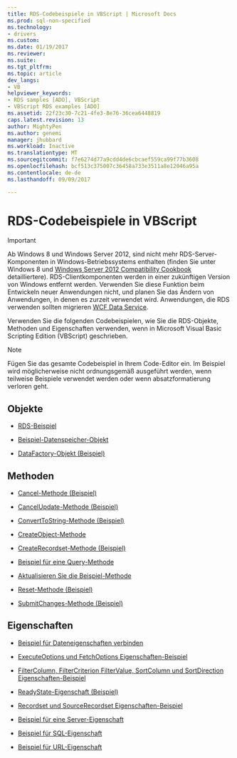 ```yaml
---
title: RDS-Codebeispiele in VBScript | Microsoft Docs
ms.prod: sql-non-specified
ms.technology:
- drivers
ms.custom: 
ms.date: 01/19/2017
ms.reviewer: 
ms.suite: 
ms.tgt_pltfrm: 
ms.topic: article
dev_langs:
- VB
helpviewer_keywords:
- RDS samples [ADO], VBScript
- VBScript RDS examples [ADO]
ms.assetid: 22f23c30-7c21-4fe3-8e76-36cea6448819
caps.latest.revision: 13
author: MightyPen
ms.author: genemi
manager: jhubbard
ms.workload: Inactive
ms.translationtype: MT
ms.sourcegitcommit: f7e6274d77a9cdd4de6cbcaef559ca99f77b3608
ms.openlocfilehash: bcf513c375007c36458a733e3511a8e12046a95a
ms.contentlocale: de-de
ms.lasthandoff: 09/09/2017

---
```

# <a name="rds-code-examples-in-vbscript"></a>RDS-Codebeispiele in VBScript
> [!IMPORTANT]
>  Ab Windows 8 und Windows Server 2012, sind nicht mehr RDS-Server-Komponenten in Windows-Betriebssystems enthalten (finden Sie unter Windows 8 und [Windows Server 2012 Compatibility Cookbook](https://www.microsoft.com/en-us/download/details.aspx?id=27416) detailliertere). RDS-Clientkomponenten werden in einer zukünftigen Version von Windows entfernt werden. Verwenden Sie diese Funktion beim Entwickeln neuer Anwendungen nicht, und planen Sie das Ändern von Anwendungen, in denen es zurzeit verwendet wird. Anwendungen, die RDS verwenden sollten migrieren [WCF Data Service](http://go.microsoft.com/fwlink/?LinkId=199565).  
  
 Verwenden Sie die folgenden Codebeispielen, wie Sie die RDS-Objekte, Methoden und Eigenschaften verwenden, wenn in Microsoft Visual Basic Scripting Edition (VBScript) geschrieben.  
  
> [!NOTE]
>  Fügen Sie das gesamte Codebeispiel in Ihrem Code-Editor ein. Im Beispiel wird möglicherweise nicht ordnungsgemäß ausgeführt werden, wenn teilweise Beispiele verwendet werden oder wenn absatzformatierung verloren geht.  
  
## <a name="objects"></a>Objekte  
  
-   [RDS-Beispiel](../../../ado/reference/rds-api/datacontrol-object-example-vbscript.md)  
  
-   [Beispiel-Datenspeicher-Objekt](../../../ado/reference/rds-api/dataspace-object-and-createobject-method-example-vbscript.md)  
  
-   [DataFactory-Objekt (Beispiel)](../../../ado/reference/rds-api/datafactory-object-query-method-and-createobject-method-example-vbscript.md)  
  
## <a name="methods"></a>Methoden  
  
-   [Cancel-Methode (Beispiel)](../../../ado/reference/rds-api/cancel-method-example-vbscript.md)  
  
-   [CancelUpdate-Methode (Beispiel)](../../../ado/reference/rds-api/cancelupdate-method-example-vbscript.md)  
  
-   [ConvertToString-Methode (Beispiel)](../../../ado/reference/rds-api/converttostring-method-example-vbscript.md)  
  
-   [CreateObject-Methode](../../../ado/reference/rds-api/dataspace-object-and-createobject-method-example-vbscript.md)  
  
-   [CreateRecordset-Methode (Beispiel)](../../../ado/reference/rds-api/createrecordset-method-example-vbscript.md)  
  
-   [Beispiel für eine Query-Methode](../../../ado/reference/rds-api/datafactory-object-query-method-and-createobject-method-example-vbscript.md)  
  
-   [Aktualisieren Sie die Beispiel-Methode](../../../ado/reference/rds-api/refresh-method-example-vbscript.md)  
  
-   [Reset-Methode (Beispiel)](../../../ado/reference/rds-api/filter-column-criterion-value-sortcolumn-sortdirection-example-vbscript.md)  
  
-   [SubmitChanges-Methode (Beispiel)](../../../ado/reference/rds-api/submitchanges-method-example-vbscript.md)  
  
## <a name="properties"></a>Eigenschaften  
  
-   [Beispiel für Dateneigenschaften verbinden](../../../ado/reference/rds-api/connect-property-example-vbscript.md)  
  
-   [ExecuteOptions und FetchOptions Eigenschaften-Beispiel](../../../ado/reference/rds-api/executeoptions-and-fetchoptions-properties-example-vbscript.md)  
  
-   [FilterColumn, FilterCriterion FilterValue, SortColumn und SortDirection Eigenschaften-Beispiel](../../../ado/reference/rds-api/filter-column-criterion-value-sortcolumn-sortdirection-example-vbscript.md)  
  
-   [ReadyState-Eigenschaft (Beispiel)](../../../ado/reference/rds-api/readystate-property-example-vbscript.md)  
  
-   [Recordset und SourceRecordset Eigenschaften-Beispiel](../../../ado/reference/rds-api/recordset-and-sourcerecordset-properties-example-vbscript.md)  
  
-   [Beispiel für eine Server-Eigenschaft](../../../ado/reference/rds-api/server-property-example-vbscript.md)  
  
-   [Beispiel für SQL-Eigenschaft](../../../ado/reference/rds-api/sql-property-example-vbscript.md)  
  
-   [Beispiel für URL-Eigenschaft](../../../ado/reference/rds-api/url-property-example-vbscript.md)



